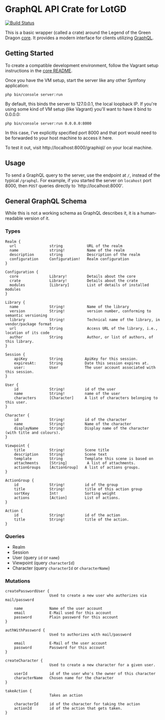 # GraphQL API Crate for LotGD

[![Build Status](https://travis-ci.org/lotgd/crate-graphql.svg?branch=master)](https://travis-ci.org/lotgd/crate-graphql)

This is a basic wrapper (called a crate) around the Legend of the Green Dragon [core](https://github.com/lotgd/core). It provides a modern interface for clients utilizing [GraphQL](http://graphql.org/).

## Getting Started
To create a compatible development environment, follow the Vagrant setup instructions in the [core README](https://github.com/lotgd/core).

Once you have the VM setup, start the server like any other Symfony application:
```
php bin/console server:run
```

By default, this binds the server to 127.0.0.1, the local loopback IP. If you're using some kind
of VM setup (like Vagrant) you'll want to have it bind to 0.0.0.0:

```
php bin/console server:run 0.0.0.0:8000
```

In this case, I've explicitly specified port 8000 and that port would need to be forwarded
to your host machine to access it here.

To test it out, visit http://localhost:8000/graphiql/ on your local machine.

## Usage

To send a GraphQL query to the server, use the endpoint at `/`, instead of the typical `/graphql`. For example, if you started the server on `locahost` port 8000, then `POST` queries directly to `http://localhost:8000'.

## General GraphQL Schema

While this is not a working schema as GraphQL describes it, it is a human-readable version of it.

### Types
```
Realm {
  url               string           URL of the realm
  name              string!          Name of the realm
  description       string           Description of the realm
  configuration     Configuration!   Realm configuration
}

Configuration {
  core              Library!         Details about the core
  crate             Library!         Details about the crate
  modules           [Library]        List of details of installed modules
}

Library {
  name              String!          Name of the library
  version           String!          version number, conforming to semantic versioning
  library           String!          Technical name of the library, in vendor/package format
  url               String           Access URL of the library, i.e., location of its code
  author            String           Author, or list of authors, of this library.
}

Session {
    apiKey          String          ApiKey for this session.
    expiresAt:      String          Date this session expires at.
    user:           User            The user account associated with this session.
}

User {
    id              String!         id of the user
    name            String!         name of the user
    characters      [Character]     A list of characters belonging to this user.
}

Character {
    id              String!         id of the character
    name            String!         Name of the character
    displayName     String!         Display name of the character (with title and colours).
}

Viewpoint {
    title           String!         Scene title
    description     String!         Scene text
    template        String          Template this scene is based on
    attachments     [String]         A list of attachments.
    actionGroups    [ActionGroup]   A list of actions groups.
}

ActionGroup {
    id              String!         id of the group
    title           String!         title of this action group
    sortKey         Int!            Sorting weight
    actions         [Action]        List of actions.
}

Action {
    id              String!         id of the action
    title           String!         title of the action.
}
```

### Queries

- Realm
- Session
- User (query `id` or `name`)
- Viewpoint (query `characterId`)
- Character (query `characterId` or `characterName`)


### Mutations
```
createPasswordUser {
                    Used to create a new user who authorizes via mail/password

    name            Name of the user account
    email           E-Mail used for this account
    password        Plain password for this account
}

authWithPassword {
                    Used to authorizes with mail/password

    email           E-Mail of the user account
    password        Password for this account
}

createCharacter {
                    Used to create a new character for a given user.

    userId          id of the user who's the owner of this character
    characterName   Chosen name for the character
}

takeAction {
                    Takes an action

    characterId     id of the character for taking the action
    actionId        id of the action that gets taken.
}
